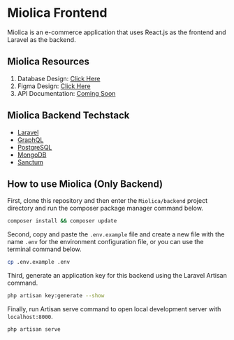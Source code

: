 # Miolica Frontend

Miolica is an e-commerce application that uses React.js as the frontend and Laravel as the backend.

## Miolica Resources

1. Database Design: [Click Here](https://dbdiagram.io/d/620e660e485e433543cee43a)
2. Figma Design: [Click Here](https://www.figma.com/file/Rt1alvAw8zJNDSxnNGxrWi/Miolica-Store?node-id=0%3A1)
3. API Documentation: [Coming Soon]()

## Miolica Backend Techstack

- [Laravel](https://laravel.com/)
- [GraphQL](https://graphql.org/learn)
- [PostgreSQL](https://www.postgresql.org/docs/14/intro-whatis.html)
- [MongoDB](https://docs.mongodb.com/)
- [Sanctum](https://laravel.com/docs/9.x/sanctum)

## How to use Miolica (Only Backend)
First, clone this repository and then enter the `Miolica/backend` project directory and run the composer package manager command below.

```bash
composer install && composer update
```

Second, copy and paste the `.env.example` file and create a new file with the name `.env` for the environment configuration file, or you can use the terminal command below.

```bash
cp .env.example .env
```

Third, generate an application key for this backend using the Laravel Artisan command.

```bash
php artisan key:generate --show
```

Finally, run Artisan serve command to open local development server with `localhost:8000`.

```bash
php artisan serve
```
